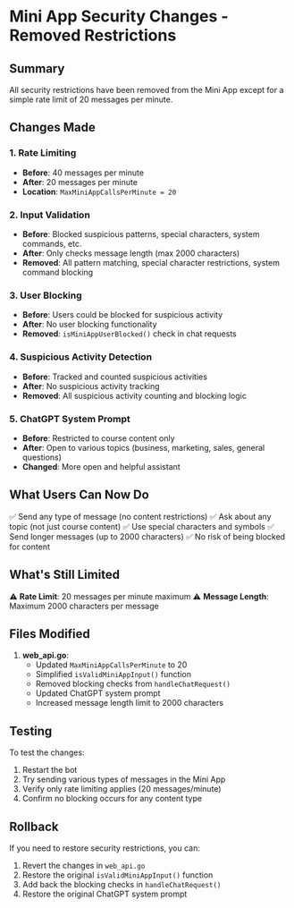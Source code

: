 # Mini App Security Changes - Removed Restrictions

## Summary
All security restrictions have been removed from the Mini App except for a simple rate limit of 20 messages per minute.

## Changes Made

### 1. Rate Limiting
- **Before**: 40 messages per minute
- **After**: 20 messages per minute
- **Location**: `MaxMiniAppCallsPerMinute = 20`

### 2. Input Validation
- **Before**: Blocked suspicious patterns, special characters, system commands, etc.
- **After**: Only checks message length (max 2000 characters)
- **Removed**: All pattern matching, special character restrictions, system command blocking

### 3. User Blocking
- **Before**: Users could be blocked for suspicious activity
- **After**: No user blocking functionality
- **Removed**: `isMiniAppUserBlocked()` check in chat requests

### 4. Suspicious Activity Detection
- **Before**: Tracked and counted suspicious activities
- **After**: No suspicious activity tracking
- **Removed**: All suspicious activity counting and blocking logic

### 5. ChatGPT System Prompt
- **Before**: Restricted to course content only
- **After**: Open to various topics (business, marketing, sales, general questions)
- **Changed**: More open and helpful assistant

## What Users Can Now Do

✅ Send any type of message (no content restrictions)
✅ Ask about any topic (not just course content)
✅ Use special characters and symbols
✅ Send longer messages (up to 2000 characters)
✅ No risk of being blocked for content

## What's Still Limited

⚠️ **Rate Limit**: 20 messages per minute maximum
⚠️ **Message Length**: Maximum 2000 characters per message

## Files Modified

1. **web_api.go**:
   - Updated `MaxMiniAppCallsPerMinute` to 20
   - Simplified `isValidMiniAppInput()` function
   - Removed blocking checks from `handleChatRequest()`
   - Updated ChatGPT system prompt
   - Increased message length limit to 2000 characters

## Testing

To test the changes:
1. Restart the bot
2. Try sending various types of messages in the Mini App
3. Verify only rate limiting applies (20 messages/minute)
4. Confirm no blocking occurs for any content type

## Rollback

If you need to restore security restrictions, you can:
1. Revert the changes in `web_api.go`
2. Restore the original `isValidMiniAppInput()` function
3. Add back the blocking checks in `handleChatRequest()`
4. Restore the original ChatGPT system prompt
